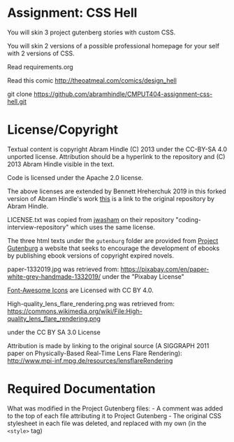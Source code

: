 Assignment: CSS Hell
====================

You will skin 3 project gutenberg stories with custom CSS.

You will skin 2 versions of a possible professional homepage for your
self with 2 versions of CSS.

Read requirements.org

Read this comic http://theoatmeal.com/comics/design_hell

git clone https://github.com/abramhindle/CMPUT404-assignment-css-hell.git

License/Copyright
=================

Textual content is copyright Abram Hindle (C) 2013 under the CC-BY-SA
4.0 unported license. Attribution should be a hyperlink to the
repository and (C) 2013 Abram Hindle visible in the text.

Code is licensed under the Apache 2.0 license.

The above licenses are extended by Bennett Hreherchuk 2019 in this forked version of Abram Hindle's work <a href="https://github.com/abramhindle/CMPUT404-assignment-css-hell">this</a> is a link to the original repository by Abram Hindle.

LICENSE.txt was copied from <a href="https://github.com/jwasham">jwasham</a> on their repository "coding-interview-repository" which uses the same license.

The three html texts under the `gutenburg` folder are provided from <a href="http://www.gutenberg.org">Project Gutenburg</a> a website that seeks to encourage the development of ebooks by publishing ebook versions of copyright expired novels.

paper-1332019.jpg was retrieved from:
    https://pixabay.com/en/paper-white-grey-handmade-1332019/
    under the "Pixabay License"

<a href="https://fontawesome.com/license/free">Font-Awesome Icons</a> are Licensed with CC BY 4.0.

High-quality_lens_flare_rendering.png was retrieved from:
    https://commons.wikimedia.org/wiki/File:High-quality_lens_flare_rendering.png

under the CC BY SA 3.0 License

Attribution is made by linking to the original source (A SIGGRAPH 2011 paper on Physically-Based Real-Time Lens Flare Rendering):
	http://www.mpi-inf.mpg.de/resources/lensflareRendering

Required Documentation
======================

What was modified in the Project Gutenberg files:
    - A comment was added to the top of each file attributing it to Project Gutenberg
    - The original CSS stylesheet in each file was deleted, and replaced with my own (in the `<style>` tag)